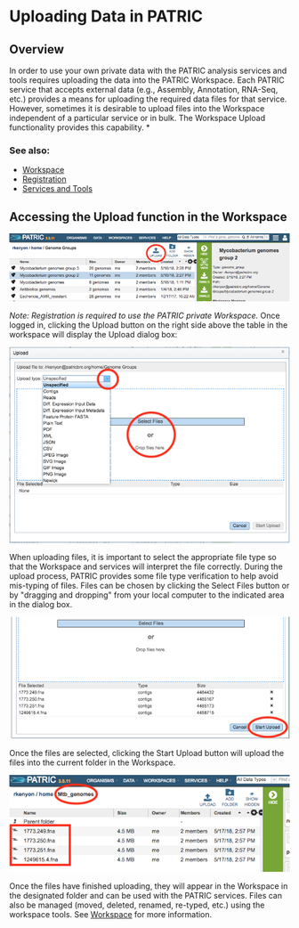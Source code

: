 # Uploading Data in PATRIC

## Overview
In order to use your own private data with the PATRIC analysis services and tools requires uploading the data into the PATRIC Workspace. Each PATRIC service that accepts external data (e.g., Assembly, Annotation, RNA-Seq, etc.) provides a means for uploading the required data files for that service. However, sometimes it is desirable to upload files into the Workspace independent of a particular service or in bulk.  The Workspace Upload functionality provides this capability. *

### See also:
  * [Workspace](../workspaces/workspace.html)
  * [Registration](../registration.html)
  * [Services and Tools](../services_tab.html)

## Accessing the Upload function in the Workspace

![Upload Button](../images/upload_button.png)

*Note: Registration is required to use the PATRIC private Workspace.* Once logged in, clicking the Upload button on the right side above the table in the workspace will display the Upload dialog box: 

![Upload Dialog Box](../images/upload_dialog.png)

When uploading files, it is important to select the appropriate file type so that the Workspace and services will interpret the file correctly. During the upload process, PATRIC provides some file type verification to help avoid mis-typing of files. Files can be chosen by clicking the Select Files button or by "dragging and dropping" from your local computer to the indicated area in the dialog box. 

![Start Upload Button](../images/start_upload_button.png)

Once the files are selected, clicking the Start Upload button will upload the files into the current folder in the Workspace.

![Uploaded Files](../images/uploaded_genomes.png)

Once the files have finished uploading, they will appear in the Workspace in the designated folder and can be used with the PATRIC services. Files can also be managed (moved, deleted, renamed, re-typed, etc.) using the workspace tools.  See [Workspace](../workspaces/workspace.html) for more information. 
